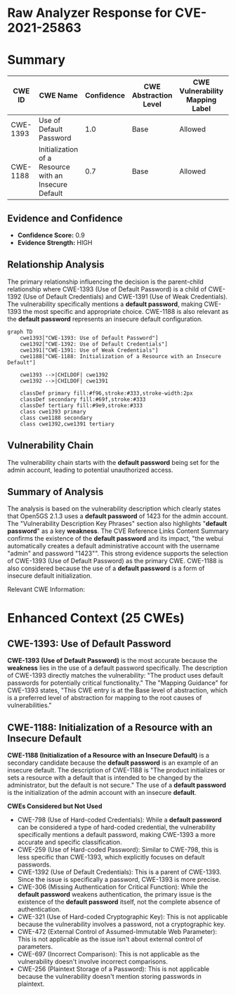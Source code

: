# Raw Analyzer Response for CVE-2021-25863

# Summary
| CWE ID | CWE Name | Confidence | CWE Abstraction Level | CWE Vulnerability Mapping Label | CWE-Vulnerability Mapping Notes |
|---|---|---|---|---|---|
| CWE-1393 | Use of Default Password | 1.0 | Base | Allowed | Primary CWE |
| CWE-1188 | Initialization of a Resource with an Insecure Default | 0.7 | Base | Allowed | Secondary Candidate |

## Evidence and Confidence

*   **Confidence Score:** 0.9
*   **Evidence Strength:** HIGH

## Relationship Analysis
The primary relationship influencing the decision is the parent-child relationship where CWE-1393 (Use of Default Password) is a child of CWE-1392 (Use of Default Credentials) and CWE-1391 (Use of Weak Credentials). The vulnerability specifically mentions a **default password**, making CWE-1393 the most specific and appropriate choice. CWE-1188 is also relevant as the **default password** represents an insecure default configuration.

```mermaid
graph TD
    cwe1393["CWE-1393: Use of Default Password"]
    cwe1392["CWE-1392: Use of Default Credentials"]
    cwe1391["CWE-1391: Use of Weak Credentials"]
    cwe1188["CWE-1188: Initialization of a Resource with an Insecure Default"]
    
    cwe1393 -->|CHILDOF| cwe1392
    cwe1392 -->|CHILDOF| cwe1391
    
    classDef primary fill:#f96,stroke:#333,stroke-width:2px
    classDef secondary fill:#69f,stroke:#333
    classDef tertiary fill:#9e9,stroke:#333
    class cwe1393 primary
    class cwe1188 secondary
    class cwe1392,cwe1391 tertiary
```

## Vulnerability Chain
The vulnerability chain starts with the **default password** being set for the admin account, leading to potential unauthorized access.

## Summary of Analysis
The analysis is based on the vulnerability description which clearly states that Open5GS 2.1.3 uses a **default password** of 1423 for the admin account. The "Vulnerability Description Key Phrases" section also highlights "**default password**" as a key **weakness**. The CVE Reference Links Content Summary confirms the existence of the **default password** and its impact, "the webui automatically creates a default administrative account with the username "admin" and password "1423"". This strong evidence supports the selection of CWE-1393 (Use of Default Password) as the primary CWE. CWE-1188 is also considered because the use of a **default password** is a form of insecure default initialization.

Relevant CWE Information:

# Enhanced Context (25 CWEs)

## CWE-1393: Use of Default Password
**CWE-1393 (Use of Default Password)** is the most accurate because the **weakness** lies in the use of a default password specifically. The description of CWE-1393 directly matches the vulnerability: "The product uses default passwords for potentially critical functionality." The "Mapping Guidance" for CWE-1393 states, "This CWE entry is at the Base level of abstraction, which is a preferred level of abstraction for mapping to the root causes of vulnerabilities."

## CWE-1188: Initialization of a Resource with an Insecure Default
**CWE-1188 (Initialization of a Resource with an Insecure Default)** is a secondary candidate because the **default password** is an example of an insecure default. The description of CWE-1188 is "The product initializes or sets a resource with a default that is intended to be changed by the administrator, but the default is not secure." The use of a **default password** is the initialization of the admin account with an insecure **default**.

**CWEs Considered but Not Used**

*   CWE-798 (Use of Hard-coded Credentials): While a **default password** can be considered a type of hard-coded credential, the vulnerability specifically mentions a default password, making CWE-1393 a more accurate and specific classification.
*   CWE-259 (Use of Hard-coded Password): Similar to CWE-798, this is less specific than CWE-1393, which explicitly focuses on default passwords.
*   CWE-1392 (Use of Default Credentials): This is a parent of CWE-1393. Since the issue is specifically a password, CWE-1393 is more precise.
*   CWE-306 (Missing Authentication for Critical Function): While the **default password** weakens authentication, the primary issue is the existence of the **default password** itself, not the complete absence of authentication.
*   CWE-321 (Use of Hard-coded Cryptographic Key): This is not applicable because the vulnerability involves a password, not a cryptographic key.
*   CWE-472 (External Control of Assumed-Immutable Web Parameter): This is not applicable as the issue isn't about external control of parameters.
*   CWE-697 (Incorrect Comparison): This is not applicable as the vulnerability doesn't involve incorrect comparisons.
*   CWE-256 (Plaintext Storage of a Password): This is not applicable because the vulnerability doesn't mention storing passwords in plaintext.